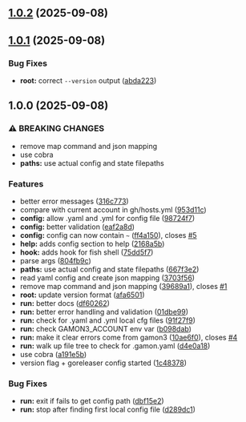 ## [1.0.2](https://github.com/peter-bread/gamon3/compare/v1.0.1...v1.0.2) (2025-09-08)

## [1.0.1](https://github.com/peter-bread/gamon3/compare/v1.0.0...v1.0.1) (2025-09-08)

### Bug Fixes

* **root:** correct `--version` output ([abda223](https://github.com/peter-bread/gamon3/commit/abda223bb47375ac9070250add9ca394f37d16a8))

## 1.0.0 (2025-09-08)

### ⚠ BREAKING CHANGES

* remove map command and json mapping
* use cobra
* **paths:** use actual config and state filepaths

### Features

* better error messages ([316c773](https://github.com/peter-bread/gamon3/commit/316c77373624102876e8c4c6238f125efb322920))
* compare with current account in gh/hosts.yml ([953d11c](https://github.com/peter-bread/gamon3/commit/953d11c55b979b483d08edd6db6798a56176ee88))
* **config:** allow .yaml and .yml for config file ([98724f7](https://github.com/peter-bread/gamon3/commit/98724f7360519d5c50f0124566216b61468058ef))
* **config:** better validation ([eaf2a8d](https://github.com/peter-bread/gamon3/commit/eaf2a8d185707cf402b51c0c48b924761529c301))
* **config:** config can now contain `~` ([ff4a150](https://github.com/peter-bread/gamon3/commit/ff4a150b9ac2fb6847887af7874126ecb4fe6722)), closes [#5](https://github.com/peter-bread/gamon3/issues/5)
* **help:** adds config section to help ([2168a5b](https://github.com/peter-bread/gamon3/commit/2168a5b7047958ecac41c9f072fa78e8b4273e6d))
* **hook:** adds hook for fish shell ([75dd5f7](https://github.com/peter-bread/gamon3/commit/75dd5f779f0eca9d85d36cf70a2388f8d318b0fd))
* parse args ([804fb9c](https://github.com/peter-bread/gamon3/commit/804fb9c3dae75f4b39d7d8f421951aba9f6a3bf9))
* **paths:** use actual config and state filepaths ([667f3e2](https://github.com/peter-bread/gamon3/commit/667f3e23df1062b408faa81fd50d39d4acf3b45e))
* read yaml config and create json mapping ([3703f56](https://github.com/peter-bread/gamon3/commit/3703f563ccc2df0ad8882b004740b78b1955b8cb))
* remove map command and json mapping ([39689a1](https://github.com/peter-bread/gamon3/commit/39689a140527f57590f14d705dc623a4ed0099e7)), closes [#1](https://github.com/peter-bread/gamon3/issues/1)
* **root:** update version format ([afa6501](https://github.com/peter-bread/gamon3/commit/afa650160440b67d36cd9c76c850f010d045334f))
* **run:** better docs ([df60262](https://github.com/peter-bread/gamon3/commit/df602624c4028627041d5d1f5fa38c8a4a025c07))
* **run:** better error handling and validation ([01dbe99](https://github.com/peter-bread/gamon3/commit/01dbe9957730d225c5ab05a59444a22241edd489))
* **run:** check for .yaml and .yml local cfg files ([91f27f9](https://github.com/peter-bread/gamon3/commit/91f27f95d9dbce3e6cf0e4554008577a51b070ed))
* **run:** check GAMON3_ACCOUNT env var ([b098dab](https://github.com/peter-bread/gamon3/commit/b098dab4047d85ffdb9ec35021ca2b2febfc02c2))
* **run:** make it clear errors come from gamon3 ([10ae6f0](https://github.com/peter-bread/gamon3/commit/10ae6f0ce5c131204dee7ae9af056d04fc2c79ce)), closes [#4](https://github.com/peter-bread/gamon3/issues/4)
* **run:** walk up file tree to check for .gamon.yaml ([d4e0a18](https://github.com/peter-bread/gamon3/commit/d4e0a18787d999f180a3d808410bcdce324943b1))
* use cobra ([a191e5b](https://github.com/peter-bread/gamon3/commit/a191e5b953f3f180b51de0c6036e11b06f2b36c8))
* version flag + goreleaser config started ([1c48378](https://github.com/peter-bread/gamon3/commit/1c48378ecdfda672fc87ea748e97cc6b36d7d75c))

### Bug Fixes

* **run:** exit if fails to get config path ([dbf15e2](https://github.com/peter-bread/gamon3/commit/dbf15e213e53ed4d141a8bea97f2f59c7c5899c2))
* **run:** stop after finding first local config file ([d289dc1](https://github.com/peter-bread/gamon3/commit/d289dc14d1a2740fae77f53b4add0ac097dcaef7))
